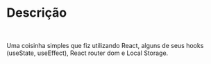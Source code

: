 <h1>Descrição</h1>

<br />

<p>Uma coisinha simples que fiz utilizando React, alguns de seus hooks (useState, useEffect), React router dom e Local Storage.</p>
